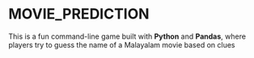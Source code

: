 # MOVIE_PREDICTION
This is a fun command-line game built with **Python** and **Pandas**, where players try to guess the name of a Malayalam movie based on clues 
